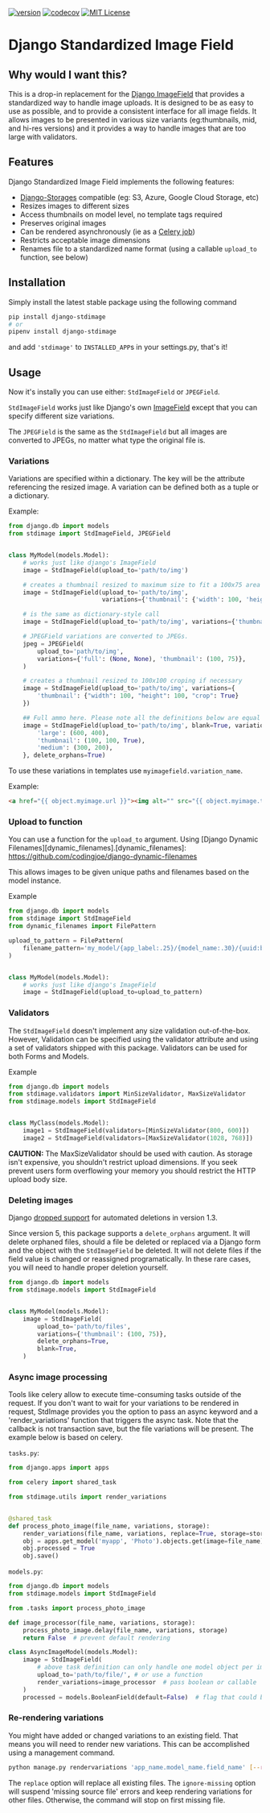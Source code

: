 [![version](https://img.shields.io/pypi/v/django-stdimage.svg)](https://pypi.python.org/pypi/django-stdimage/)
[![codecov](https://codecov.io/gh/codingjoe/django-stdimage/branch/master/graph/badge.svg)](https://codecov.io/gh/codingjoe/django-stdimage)
[![MIT License](https://img.shields.io/badge/license-MIT-blue.svg)](LICENSE)

# Django Standardized Image Field

## Why would I want this?

This is a drop-in replacement for the [Django ImageField](https://docs.djangoproject.com/en/1.8/ref/models/fields/#django.db.models.ImageField) that provides a standardized way to handle image uploads.
It is designed to be as easy to use as possible, and to provide a consistent interface for all image fields.
It allows images to be presented in various size variants (eg:thumbnails, mid, and hi-res versions) 
and it provides a way to handle images that are too large with validators.


## Features

Django Standardized Image Field implements the following features:

* [Django-Storages](https://django-storages.readthedocs.io/en/latest/) compatible (eg: S3, Azure, Google Cloud Storage, etc)
* Resizes images to different sizes
* Access thumbnails on model level, no template tags required
* Preserves original images
* Can be rendered asynchronously (ie as a [Celery job](https://realpython.com/asynchronous-tasks-with-django-and-celery/))
* Restricts acceptable image dimensions
* Renames file to a standardized name format (using a callable `upload_to` function, see below)

## Installation

Simply install the latest stable package using the following command

```bash
pip install django-stdimage
# or
pipenv install django-stdimage
```

and add `'stdimage'` to `INSTALLED_APP`s in your settings.py, that's it!

## Usage

Now it's instally you can use either: `StdImageField` or `JPEGField`.

`StdImageField` works just like Django's own
[ImageField](https://docs.djangoproject.com/en/dev/ref/models/fields/#imagefield)
except that you can specify different size variations.

The `JPEGField` is the same as the `StdImageField` but all images are
converted to JPEGs, no matter what type the original file is.

### Variations

Variations are specified within a dictionary. The key will be the attribute referencing the resized image.
A variation can be defined both as a tuple or a dictionary.

Example:

```python
from django.db import models
from stdimage import StdImageField, JPEGField


class MyModel(models.Model):
    # works just like django's ImageField
    image = StdImageField(upload_to='path/to/img')

    # creates a thumbnail resized to maximum size to fit a 100x75 area
    image = StdImageField(upload_to='path/to/img',
                          variations={'thumbnail': {'width': 100, 'height': 75}})

    # is the same as dictionary-style call
    image = StdImageField(upload_to='path/to/img', variations={'thumbnail': (100, 75)})

    # JPEGField variations are converted to JPEGs.
    jpeg = JPEGField(
        upload_to='path/to/img',
        variations={'full': (None, None), 'thumbnail': (100, 75)},
    )

    # creates a thumbnail resized to 100x100 croping if necessary
    image = StdImageField(upload_to='path/to/img', variations={
        'thumbnail': {"width": 100, "height": 100, "crop": True}
    })

    ## Full ammo here. Please note all the definitions below are equal
    image = StdImageField(upload_to='path/to/img', blank=True, variations={
        'large': (600, 400),
        'thumbnail': (100, 100, True),
        'medium': (300, 200),
    }, delete_orphans=True)
```

To use these variations in templates use `myimagefield.variation_name`.

Example:

```html
<a href="{{ object.myimage.url }}"><img alt="" src="{{ object.myimage.thumbnail.url }}"/></a>
```

### Upload to function

You can use a function for the `upload_to` argument. Using [Django Dynamic Filenames][dynamic_filenames].[dynamic_filenames]: https://github.com/codingjoe/django-dynamic-filenames

This allows images to be given unique paths and filenames based on the model instance.

Example 

```python
from django.db import models
from stdimage import StdImageField
from dynamic_filenames import FilePattern

upload_to_pattern = FilePattern(
    filename_pattern='my_model/{app_label:.25}/{model_name:.30}/{uuid:base32}{ext}',
)


class MyModel(models.Model):
    # works just like django's ImageField
    image = StdImageField(upload_to=upload_to_pattern)
```

### Validators
The `StdImageField` doesn't implement any size validation out-of-the-box.
However, Validation can be specified using the validator attribute
and using a set of validators shipped with this package.
Validators can be used for both Forms and Models.

Example

```python
from django.db import models
from stdimage.validators import MinSizeValidator, MaxSizeValidator
from stdimage.models import StdImageField


class MyClass(models.Model):
    image1 = StdImageField(validators=[MinSizeValidator(800, 600)])
    image2 = StdImageField(validators=[MaxSizeValidator(1028, 768)])
```

**CAUTION:** The MaxSizeValidator should be used with caution.
As storage isn't expensive, you shouldn't restrict upload dimensions.
If you seek prevent users form overflowing your memory you should restrict the HTTP upload body size.

### Deleting images

Django [dropped support](https://docs.djangoproject.com/en/dev/releases/1.3/#deleting-a-model-doesn-t-delete-associated-files)
for automated deletions in version 1.3.

Since version 5, this package supports a `delete_orphans` argument. It will delete
orphaned files, should a file be deleted or replaced via a Django form and the object with
the `StdImageField` be deleted. It will not delete files if the field value is changed or
reassigned programatically. In these rare cases, you will need to handle proper deletion
yourself.

```python
from django.db import models
from stdimage.models import StdImageField


class MyModel(models.Model):
    image = StdImageField(
        upload_to='path/to/files',
        variations={'thumbnail': (100, 75)},
        delete_orphans=True,
        blank=True,
    )
```

### Async image processing
Tools like celery allow to execute time-consuming tasks outside of the request. If you don't want
to wait for your variations to be rendered in request, StdImage provides you the option to pass an
async keyword and a 'render_variations' function that triggers the async task.
Note that the callback is not transaction save, but the file variations will be present.
The example below is based on celery.

`tasks.py`:
```python
from django.apps import apps

from celery import shared_task

from stdimage.utils import render_variations


@shared_task
def process_photo_image(file_name, variations, storage):
    render_variations(file_name, variations, replace=True, storage=storage)
    obj = apps.get_model('myapp', 'Photo').objects.get(image=file_name)
    obj.processed = True
    obj.save()
```

`models.py`:
```python
from django.db import models
from stdimage.models import StdImageField

from .tasks import process_photo_image

def image_processor(file_name, variations, storage):
    process_photo_image.delay(file_name, variations, storage)
    return False  # prevent default rendering

class AsyncImageModel(models.Model):
    image = StdImageField(
        # above task definition can only handle one model object per image filename
        upload_to='path/to/file/', # or use a function
        render_variations=image_processor  # pass boolean or callable
    )
    processed = models.BooleanField(default=False)  # flag that could be used for view querysets
```

### Re-rendering variations
You might have added or changed variations to an existing field. That means you will need to render new variations.
This can be accomplished using a management command.
```bash
python manage.py rendervariations 'app_name.model_name.field_name' [--replace] [-i/--ignore-missing]
```
The `replace` option will replace all existing files.
The `ignore-missing` option will suspend 'missing source file' errors and keep
rendering variations for other files. Otherwise, the command will stop on first missing file.
